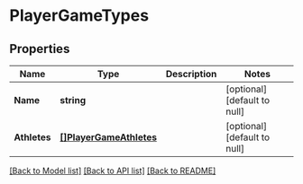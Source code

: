 # PlayerGameTypes

## Properties
Name | Type | Description | Notes
------------ | ------------- | ------------- | -------------
**Name** | **string** |  | [optional] [default to null]
**Athletes** | [**[]PlayerGameAthletes**](PlayerGame_athletes.md) |  | [optional] [default to null]

[[Back to Model list]](../README.md#documentation-for-models) [[Back to API list]](../README.md#documentation-for-api-endpoints) [[Back to README]](../README.md)

